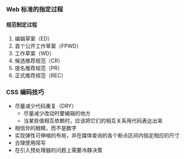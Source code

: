 ### Web 标准的指定过程
#### 规范制定过程
1. 编辑草案（ED）
2. 首个公开工作草案（FPWD）
3. 工作草案（WD）
4. 候选推荐规范（CR）
5. 提名推荐规范（PR）
6. 正式推荐规范（REC）

### CSS 编码技巧
- 尽量减少代码重复（DRY）
  - 尽量减少改动时要编辑的地方
  - 当某些值相互依赖时，应该把它们的相互关系用代码表达出来
- 相信你的眼睛，而不是数字
- 实现弹性可伸缩的布局，并在媒体查询的各个断点区间内指定相应的尺寸
- 合理使用简写
- 在引入预处理器的问题上需要冷静决策